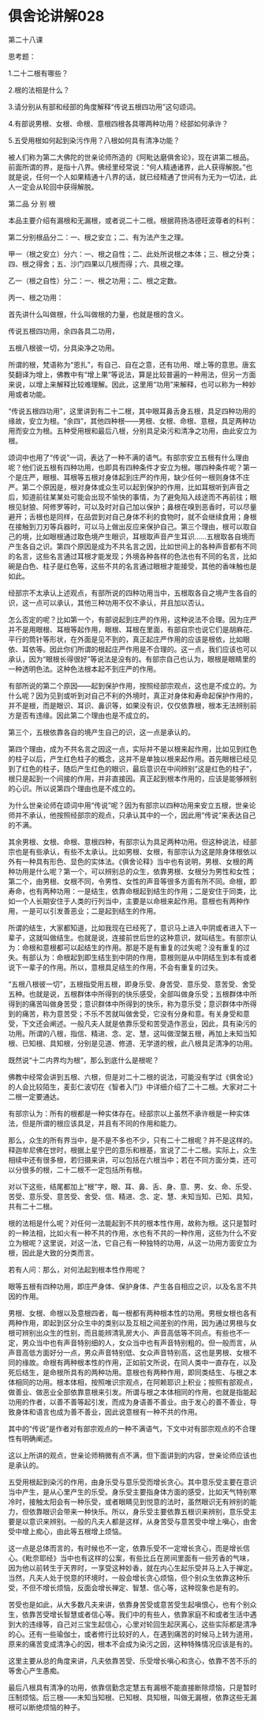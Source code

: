 # 俱舍论讲解028

第二十八课

思考题：

1.二十二根有哪些？

2.根的法相是什么？

3.请分别从有部和经部的角度解释“传说五根四功用”这句颂词。

4.有部说男根、女根、命根、意根四根各具哪两种功用？经部如何承许？

5.五受用根如何起到染污作用？八根如何具有清净功能？

被人们称为第二大佛陀的世亲论师所造的《阿毗达磨俱舍论》，现在讲第二根品。前面所谓的界，是指十八界。佛经里经常说：“何人精通诸界，此人获得解脱。”也就是说，任何一个人如果精通十八界的话，就已经精通了世间有为无为一切法，此人一定会从轮回中获得解脱。

第二品 分 别 根

本品主要介绍有漏根和无漏根，或者说二十二根。根据蒋扬洛德旺波尊者的科判：

第二分别根品分二：一、根之安立；二、有为法产生之理。

甲一（根之安立）分六：一、根之自性；二、此处所说根之本体；三、根之分类；四、根之得舍；五、沙门四果以几根而得；六、具根之理。

乙一（根之自性）分二：一、根之功用；二、根之定数。

丙一、根之功用：

首先讲什么叫做根，什么叫做根的力量，也就是根的含义。

传说五根四功用，余四各具二功用，

五根八根彼一切，分具染净之功用。

所谓的根，梵语称为“恩扎”，有自己、自在之意，还有功用、增上等的意思。唐玄奘翻译为增上，佛教中有“增上果”等说法，算是比较普遍的一种用法，但另一方面来说，以增上来解释比较难理解。因此，这里用“功用”来解释，也可以称为一种妙用或者功能。

“传说五根四功用”，这里讲到有二十二根，其中眼耳鼻舌身五根，具足四种功用的缘故，安立为根。“余四”，其他四种根——男根、女根、命根、意根，具足两种功用而安立为根。五种受用根和最后八根，分别具足染污和清净之功用，由此安立为根。

颂词中也用了“传说”一词，表达了一种不满的语气。有部宗安立五根有什么理由呢？他们说五根有四种功用，也即具有四种条件才安立为根。哪四种条件呢？第一个是庄严，眼根、耳根等五根对身体起到庄严的作用，缺少任何一根则身体不庄严。第二个原因是，根对身体或众生可以起到保护的作用，比如耳根听到声音之后，知道前往某某处可能会出现不愉快的事情，为了避免陷入歧途而不再前往；眼根见豺狼、阿修罗等时，可以及时对自己加以保护；鼻根在嗅到恶香时，可以尽量避开；舌根也是同样，在品尝到对自己身体不利的食物时，就不会继续食用；身根在接触到刀刃等兵器时，可以马上做出反应来保护自己。第三个理由，根可以取自己的境，比如眼根通过取色境产生眼识，耳根取声音产生耳识……五根取各自境而产生各自之识。第四个原因是成为不共名言之因，比如世间上的各种声音都有不同的名言，这些名言通过耳根才能发现；外境各种各样的色法也有不同的名言，比如碗是白色、柱子是红色等，这些不共的名言通过眼根才能接受，其他的香味触也是如此。

经部宗不太承认上述观点，有部所说的四种功用当中，五根取各自之境产生各自的识，这一点可以承认，其他三种功用不仅不承认，并且加以否认。

怎么否定的呢？比如第一个，有部说起到庄严的作用，这种说法不合理。因为庄严并不是用眼根、耳根等起作用，眼根、耳根在里面，有部自宗也说它们是胡麻花、平行的筒针等形状，在外面是见不到的，真正起庄严作用的应该是根依，比如眼依、耳依等。因此你们所谓的根起庄严作用是不合理的。这一点，我们应该也可以承认，因为“眼根长得很好”等说法是没有的。有部宗自己也认为，眼根是眼睛里的一种透明色法。这种色法根本起不到庄严的作用。

有部所说的第二个原因——起到保护作用，按照经部宗观点，这也是不成立的。为什么呢？因为见到或听到对自己不利的外境时，真正对身体和寿命起保护作用的，并不是根，而是眼识、耳识、鼻识等，如果没有识，仅仅依靠根，根本无法辨别前方是否有违缘。因此第二个理由也是不成立的。

第三个，五根依靠各自的境产生自己的识，这一点是承认的。

第四个理由，成为不共名言之因这一点，实际并不是以根来起作用，比如见到红色的柱子以后，产生红色柱子的概念，这并不是单独以根来起作用。首先眼根已经见到了红色的柱子，随后产生红色的眼识，最后意识在中间辨别“这是红色的柱子”，根只是起到一个间接的作用，并非直接因。真正起到根本作用的，应该是能够辨别的心识。所以说第四个理由也是不成立的。

为什么世亲论师在颂词中用“传说”呢？因为有部宗以四种功用来安立五根，世亲论师并不承认，他按照经部宗的观点，只承认其中的一个，因此用“传说”来表达自己的不满。

其余男根、女根、命根、意根四种，有部宗认为具足两种功用。但这种说法，经部宗也是有些承认，有些不太承认。比如男根、女根，有部宗认为这是除身体根依以外有一种具有形色、显色的实体法。《俱舍论释》当中也有说明，男根、女根的两种功用是什么呢？第一个，可以辨别总的众生，依靠男根、女根分为男性和女性；第二个，由男根、女根不同，令男性、女性的声音等很多方面有所不同。命根，即寿命，也有两种功用：一是结生，依靠命根起到结生的作用；二是安住于同类，比如一个人长期安住于人类的行列当中，主要是以命根来起作用。意根也有两种作用，一是可以引发善恶业；二是起到结生的作用。

所谓的结生，大家都知道，比如我现在已经死了，意识马上进入中阴或者进入下一辈子，这就叫做结生。也就是说，连接前世后世的这种意识，就叫结生。有部宗认为：命根和意根都可以起结生的作用。那是不是有重复的过失呢？没有重复的过失。有部认为：命根起到即生结生到中阴的作用，意根则是从中阴结生到本有或者说下一辈子的作用。所以，意根具足结生的作用，不会有重复的过失。

“五根八根彼一切”，五根指受用五根，即身乐受、身苦受、意乐受、意苦受、舍受五种。也就是说，五根群体中所得到的快乐感受，全部叫做身乐受；五根群体中所得到的痛苦叫做身苦受；意识群体中所得到的快乐，称为意乐受；意识群体中所得到的痛苦，称为意苦受；不乐不苦就叫做舍受，它没有分身和意。有关身受和意受，下文还会阐述。一般凡夫人就是依靠乐受和苦受造作恶业，因此，具有染污的功用。所谓的八根，指信、精进、念、定、慧，这叫做涅槃五根，再加上未知当知根、已知根、具知根，分别是见道、修道、无学道的根，此八根具足清净的功用。

既然说“十二内界均为根”，那么到底什么是根呢？

佛教中经常会讲到五根、六根，但是对二十二根的说法，可能没有学过《俱舍论》的人会比较陌生，麦彭仁波切在《智者入门》中详细介绍了二十二根。大家对二十二根一定要通达。

有部宗认为：所有的根都是一种实体存在。经部宗以上虽然不承许根是一种实体法，但是所谓的根应该具足，并且有不同的作用和能力。

那么，众生的所有界当中，是不是不多也不少，只有二十二根呢？并不是这样的。释迦牟尼佛在世时，根据上星宁巴的意乐和根基，宣说了二十二根。实际上，众生相续中还有很多根，若归摄来讲，可以包括在六根当中；若在不同方面分类，还可以分很多的根，二十二根不一定包括所有根。

对以下这些，结尾都加上“根”字，眼、耳、鼻、舌、身、意、男、女、命、乐受、苦受、意乐受、意苦受、舍受、信、精进、念、定、慧、未知当知、已知、具知，共有二十二根。

根的法相是什么呢？对任何一法能起到不共的根本性作用，故称为根。这只是暂时的一种法相，比如火有一种不共的作用，水也有不共的一种作用，这些为什么不安立为根呢？这里说，对这一法，它自己有一种独特的功用，从这一功用方面安立为根，因此是大致的分类而言。

若有人问：那么，对何法起到根本性作用呢？

眼等五根有四种功用，即庄严身体、保护身体、产生各自相应之识，以及名言不共因的作用。

男根、女根、命根以及意根四者，每一根都有两种根本性的功用。男根女根也各有两种作用，即起到区分众生中的类别以及互相之间差别的作用，因为通过男根与女根可辨别出众生的性别，而且能辨清乳房大小、声音高低等不同点。有些也不一定，男众当中也有声音特别细的人，女众当中也有声音特别粗的。但一般而言，从声音高低方面好分一点，男众声音特别低、女众声音特别高，这也是男根、女根不同的缘故。命根有两种根本性的作用，正如前文所说，在同人类中一直存在，以及死后结生，是命根所具有的两种功用。意根也有两种作用，即同类结生、与根之本体相同的功用。根本体相，按照唯识宗观点，在阿赖耶识上积业；按照有部观点，做善业、做恶业全部依靠意根来引发。所谓与根之本体相同的作用，也就是指能起功用的作者，以善不善等起引发，而成为身语善不善业。由于发心的善不善业，导致身体和语言也成为善不善业，因此说意根有一种不共的作用。

其中的“传说”是作者对有部宗观点的一种不满语气，下文中对有部宗观点的不合理性有明确阐述。

这以上所讲的观点，世亲论师稍微有点不满，但下面讲到的内容，世亲论师应该也是承认的。

五受用根起到染污的作用，由身乐受与意乐受而增长贪心。其中意乐受主要在意识当中产生，是从心里产生的乐受。身乐受主要指身体方面的感受，比如天气特别寒冷时，接触太阳会有一种乐受，或者眼睛见到悦意的法时，虽然眼识无有辨别的能力，但依靠眼识会带来一种快乐。所以，身乐受主要依靠五根识来辨别，意乐受主要是以意识来辨别。一般的凡夫人都是这样，从身苦受与意苦受中增上嗔心，由舍受中增上痴心，由此等五根增上烦恼。

这一点是总体而言的，有时候也不一定，依靠乐受不一定增长贪心，而是增长信心。《毗奈耶经》当中也有这样的公案，有些比丘在房间里面有一些芳香的气味，因为他以前转生于天界时，一享受这种妙香，就在内心生起乐受并马上入于禅定。当然，凡夫人处于悦意的环境时，一般会增长贪心烦恼，但个别众生依靠这种乐受，不但不增长烦恼，反面会增长禅定、智慧、信心等，这种现象也是有的。

苦受也是如此，从大多数凡夫来讲，依靠身苦受或意苦受生起嗔恨心，也有个别众生，依靠苦受增长智慧或者信心等。我们中的有些人，依靠家庭不和或者生活中遇到大的违缘等，自己对三宝生起信心，心里对轮回生起厌离心，这些实际都是清净的心。还有一些瑜伽士，或者修行比较好的人，在遇到痛苦的时候马上转为道用，原来的痛苦变成清净心的因，根本不会成为染污之因，这种特殊情况应该是有的。

这里主要从总的角度来讲，凡夫依靠苦受、乐受增长嗔心和贪心，依靠不苦不乐的等舍心产生愚痴。

最后八根具有清净的功用，依靠信勤念定慧五有漏根不能直接断除烦恼，只是暂时压制烦恼。后三根——未知当知根、已知根、具知根，叫做无漏根，依靠这些无漏根可以断绝烦恼的种子。


